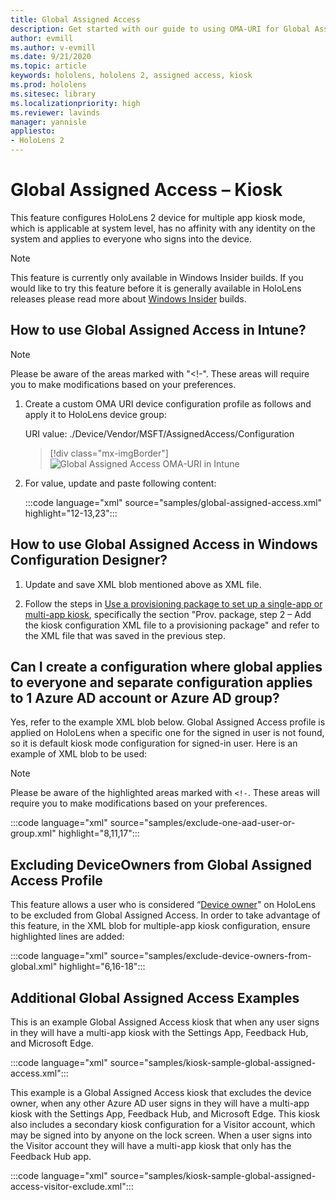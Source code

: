 ```yaml
---
title: Global Assigned Access
description: Get started with our guide to using OMA-URI for Global Assigned Access Kiosks with Intune and windows configuration designer.
author: evmill
ms.author: v-evmill
ms.date: 9/21/2020
ms.topic: article
keywords: hololens, hololens 2, assigned access, kiosk
ms.prod: hololens
ms.sitesec: library
ms.localizationpriority: high
ms.reviewer: lavinds
manager: yannisle
appliesto:
- HoloLens 2
---
```


# Global Assigned Access – Kiosk

This feature configures HoloLens 2 device for multiple app kiosk mode, which is applicable at system level, has no affinity with any identity on the system and applies to everyone who signs into the device.

> [!NOTE]
> This feature is currently only available in Windows Insider builds. If you would like to try this feature before it is generally available in HoloLens releases please read more about [Windows Insider](hololens-insider.md) builds.

## How to use Global Assigned Access in Intune?

> [!NOTE]
> Please be aware of the areas marked with "<!-". These areas will require you to make modifications based on your preferences.

1. Create a custom OMA URI device configuration profile as follows and apply it to HoloLens device group:

    URI value: ./Device/Vendor/MSFT/AssignedAccess/Configuration

    > [!div class="mx-imgBorder"]
    > ![Global Assigned Access OMA-URI in Intune](images/global-assigned-access-omauri.png)

2. For value, update and paste following content:

    :::code language="xml" source="samples/global-assigned-access.xml" highlight="12-13,23":::

## How to use Global Assigned Access in Windows Configuration Designer?

1. Update and save XML blob mentioned above as XML file. 

2. Follow the steps in [Use a provisioning package to set up a single-app or multi-app kiosk](https://docs.microsoft.com/hololens/hololens-kiosk#use-a-provisioning-package-to-set-up-a-single-app-or-multi-app-kiosk), specifically the section "Prov. package, step 2 – Add the kiosk configuration XML file to a provisioning package" and refer to the XML file that was saved in the previous step.

## Can I create a configuration where global applies to everyone and separate configuration applies to 1 Azure AD account or Azure AD group? 

Yes, refer to the example XML blob below. Global Assigned Access profile is applied on HoloLens when a specific one for the signed in user is not found, so it is default kiosk mode configuration for signed-in user.
Here is an example of XML blob to be used:

> [!NOTE]
> Please be aware of the highlighted areas marked with `<!-`. These areas will require you to make modifications based on your preferences.

 :::code language="xml" source="samples/exclude-one-aad-user-or-group.xml" highlight="8,11,17":::

## Excluding DeviceOwners from Global Assigned Access Profile

This feature allows a user who is considered “[Device owner](security-adminless-os.md)" on HoloLens to be excluded from Global Assigned Access. In order to take advantage of this feature, in the XML blob for multiple-app kiosk configuration, ensure highlighted lines are added:

 :::code language="xml" source="samples/exclude-device-owners-from-global.xml" highlight="6,16-18":::

## Additional Global Assigned Access Examples

This is an example Global Assigned Access kiosk that when any user signs in they will have a multi-app kiosk with the Settings App, Feedback Hub, and Microsoft Edge.

:::code language="xml" source="samples/kiosk-sample-global-assigned-access.xml":::

This example is a Global Assigned Access kiosk that excludes the device owner, when any other Azure AD user signs in they will have a multi-app kiosk with the Settings App, Feedback Hub, and Microsoft Edge. This kiosk also includes a secondary kiosk configuration for a Visitor account, which may be signed into by anyone on the lock screen. When a user signs into the Visitor account they will have a multi-app kiosk that only has the Feedback Hub app.

:::code language="xml" source="samples/kiosk-sample-global-assigned-access-visitor-exclude.xml":::

